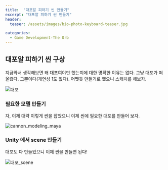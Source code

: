 ```yaml
---
title:  "대포알 피하기 씬 만들기"
excerpt: "대포알 피하기 씬 만들기"
header:
  teaser: /assets/images/bio-photo-keyboard-teaser.jpg

categories:
  - Game Development-The Orb
---
```

## 대포알 피하기 씬 구상

지금와서 생각해보면 왜 대포여야만 했는지에 대한 명확한 이유는 없다. 그냥 대포가 떠올랐다. 그뿐이다(개연성 1도 없다).
어쨋듯 만들기로 했으니 스캐치를 해보자.

![대포](https://user-images.githubusercontent.com/73280175/104127242-4d351b00-53a4-11eb-9d38-dca8bb1ef6b5.jpg)



### 필요한 모델 만들기

자, 이제 대략 이렇게 씬을 잡았으니 이제 씬에 필요한 대포를 만들어 보자.

![cannon_modeling_maya](https://user-images.githubusercontent.com/73280175/104127716-10b6ee80-53a7-11eb-935b-3c04a0b6ae84.jpg)



### Unity 에서 scene 만들기

대포도 다 만들었으니 이제 씬을 만들면 된다!


![대포_scene](https://user-images.githubusercontent.com/73280175/104127401-41962400-53a5-11eb-9563-d5c6a45bf3fe.jpg)
